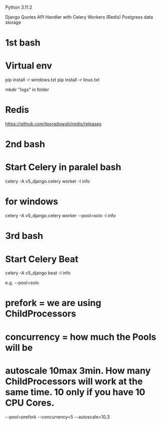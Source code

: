 Python 3.11.2

Django Quotes API Handler with Celery Workers (Redis)
Postgress data storage

# 1st bash
# Virtual env
pip install -r windows.txt
pip install -r linux.txt

mkdir "logs" in folder

# Redis
https://github.com/tporadowski/redis/releases

# 2nd bash
# Start Celery in paralel bash
celery -A v5_django.celery worker -l info
# for windows
celery -A v5_django.celery worker --pool=solo -l info

# 3rd bash
# Start Celery Beat
celery -A v5_django beat -l info

e.g.
--pool=solo
# prefork = we are using ChildProcessors
# concurrency = how much the Pools will be
# autoscale 10max 3min. How many ChildProcessors will work at the same time. 10 only if you have 10 CPU Cores.
--pool=prefork --concurrency=5 --autoscale=10,3